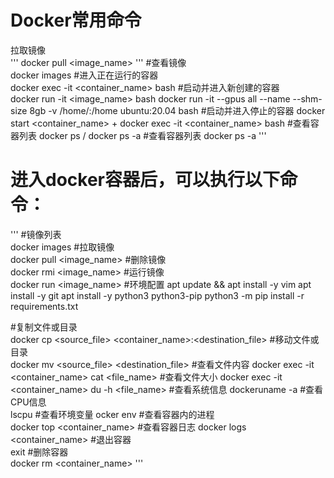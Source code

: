 # Docker常用命令

拉取镜像	
''' docker pull <image_name> '''
#查看镜像	
docker images
#进入正在运行的容器	
docker exec -it <container_name> bash
#启动并进入新创建的容器	
docker run -it <image_name> bash
docker run -it --gpus all --name <docker name> --shm-size 8gb -v /home/:/home ubuntu:20.04 bash
#启动并进入停止的容器	
docker start <container_name> + docker exec -it <container_name> bash
#查看容器列表	
docker ps / docker ps -a
#查看容器列表
docker ps -a
'''

# 进入docker容器后，可以执行以下命令：
''' 
#镜像列表	
docker images 
#拉取镜像	
docker pull <image_name>
#删除镜像	
docker rmi <image_name> 
#运行镜像	
docker run <image_name> 
#环境配置
apt update && apt install -y vim
apt install -y git
apt install -y python3 python3-pip
python3 -m pip install -r requirements.txt

#复制文件或目录	
docker cp <source_file> <container_name>:<destination_file>
#移动文件或目录	
docker mv <source_file> <destination_file> 
#查看文件内容	
docker exec -it <container_name> cat <file_name>
#查看文件大小	
docker exec -it <container_name> du -h <file_name>
#查看系统信息	
dockeruname -a
#查看CPU信息	
lscpu
#查看环境变量	
ocker env
#查看容器内的进程	
docker top <container_name>
#查看容器日志	
docker logs <container_name> 
#退出容器	
exit
#删除容器	
docker rm <container_name> 
'''

